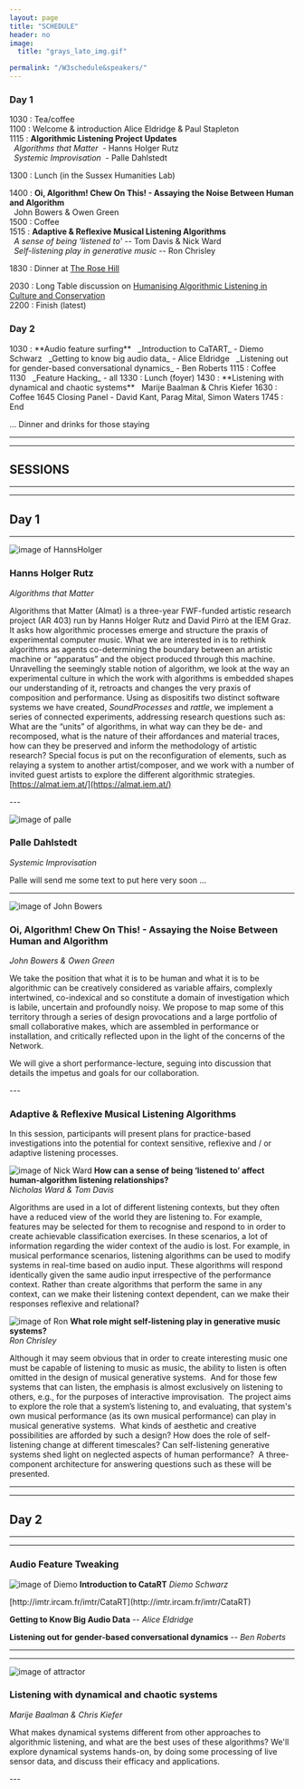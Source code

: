 ```yaml
---
layout: page
title: "SCHEDULE"
header: no
image:
  title: "grays_lato_img.gif"

permalink: "/W3schedule&speakers/"
---
```


### Day 1
<p></p>

1030 : Tea/coffee     
1100 : Welcome & introduction Alice Eldridge & Paul Stapleton   
1115 : **Algorithmic Listening Project Updates**   
&nbsp;  _Algorithms that Matter_  - Hanns Holger Rutz   
&nbsp; _Systemic Improvisation_  - Palle Dahlstedt   

1300 : Lunch (in the Sussex Humanities Lab)   

1400 : **Oi, Algorithm! Chew On This! - Assaying the Noise Between Human and Algorithm**   
&nbsp; John Bowers & Owen Green   
1500 : Coffee   
1515 : **Adaptive & Reflexive Musical Listening Algorithms**   
&nbsp; _A sense of being ‘listened to'_  -- Tom Davis & Nick Ward   
&nbsp; _Self-listening play in generative music_  -- Ron Chrisley


1830 : Dinner at [The Rose Hill](http://www.therosehill.co.uk/)   

2030 : Long Table discussion on [Humanising Algorithmic Listening in Culture and Conservation](http://brightondigitalfestival.co.uk/events/humanising-algorithmic-listening-culture-conservation)   
2200 : Finish (latest)


### Day 2
<p></p>
1030 : **Audio feature surfing**   
&nbsp; _Introduction to CaTART_ - Diemo Schwarz   
&nbsp; _Getting to know big audio data_ - Alice Eldridge   
&nbsp; _Listening out for gender-based conversational dynamics_ - Ben Roberts   
1115 : Coffee   
1130 &nbsp; _Feature Hacking_ - all   
1330 : Lunch (foyer)  
1430 : **Listening with dynamical and chaotic systems**   
&nbsp; Marije Baalman & Chris Kiefer   
1630 : Coffee   
1645  Closing Panel - David Kant, Parag Mital, Simon Waters   
1745 : End   

... Dinner and drinks for those staying  

----
----
## SESSIONS
----
----

## Day 1
---

![image of HannsHolger]({{site.urlimg}}p_rutz.jpg)
### **Hanns Holger Rutz**
*Algorithms that Matter*
<p></p>


Algorithms that Matter (Almat) is a three-year FWF-funded artistic research project (AR 403) run by Hanns Holger Rutz and David Pirrò at the IEM Graz. It asks how algorithmic processes emerge and structure the praxis of experimental computer music. What we are interested in is to rethink algorithms as agents co-determining the boundary between an artistic machine or “apparatus” and the object produced through this machine. Unravelling the seemingly stable notion of algorithm, we look at the way an experimental culture in which the work with algorithms is embedded shapes our understanding of it, retroacts and changes the very praxis of composition and performance. Using as dispositifs two distinct software systems we have created, _SoundProcesses_ and _rattle_, we implement a series of connected experiments, addressing research questions such as: What are the “units” of algorithms, in what way can they be de- and recomposed, what is the nature of their affordances and material traces, how can they be preserved and inform the methodology of artistic research? Special focus is put on the reconfiguration of elements, such as relaying a system to another artist/composer, and we work with a number of invited guest artists to explore the different algorithmic strategies.   
[https://almat.iem.at/](https://almat.iem.at/)


<p></p>
---

![image of palle]({{site.urlimg}}w3_SI.png)
### **Palle Dahlstedt**
*Systemic Improvisation*
<p></p>

Palle will send me some text to put here very soon ...

<p></p>

---
![image of John Bowers]({{site.urlimg}}p_oi.png)
### **Oi, Algorithm! Chew On This! - Assaying the Noise Between Human and Algorithm**
*John Bowers & Owen Green*
<p></p>
We take the position that what it is to be human and what it is to be algorithmic can be creatively considered as variable affairs, complexly intertwined, co-indexical and so constitute a domain of investigation which is labile, uncertain and profoundly noisy. We propose to map some of this territory through a series of design provocations and a large portfolio of small collaborative makes, which are assembled in performance or installation, and critically reflected upon in the light of the concerns of the Network.

We will give a short performance-lecture, seguing into discussion that details the impetus and goals for our collaboration. 

<p></p>
---

### **Adaptive & Reflexive Musical Listening Algorithms**
In this session, participants will present plans for practice-based investigations into the potential for context sensitive, reflexive and / or adaptive listening processes.

![image of Nick Ward]({{site.urlimg}}p_ward.jpg)
**How can a sense of being ‘listened to’ affect human-algorithm listening relationships?**   
*Nicholas Ward & Tom Davis*   

<p></p>
Algorithms are used in a lot of different listening contexts, but they often have a reduced view of the world they are listening to. For example, features may be selected for them to recognise and respond to in order to create achievable classification exercises. In these scenarios, a lot of information regarding the wider context of the audio is lost. For example, in musical performance scenarios, listening algorithms can be used to modify systems in real-time based on audio input. These algorithms will respond identically given the same audio input irrespective of the performance context. Rather than create algorithms that perform the same in any context, can we make their listening context dependent, can we make their responses reflexive and relational?
<p></p>

![image of Ron]({{site.urlimg}}p_chrisley.jpg)
**What role might self-listening play in generative music systems?**   
*Ron Chrisley*
<p></p>
Although it may seem obvious that in order to create interesting music one must be capable of listening to music as music, the ability to listen is often omitted in the design of musical generative systems.  And for those few systems that can listen, the emphasis is almost exclusively on listening to others, e.g., for the purposes of interactive improvisation.  The project aims to explore the role that a system’s listening to, and evaluating, that system's own musical performance (as its own musical performance) can play in musical generative systems.  What kinds of aesthetic and creative possibilities are afforded by such a design? How does the role of self-listening change at different timescales? Can self-listening generative systems shed light on neglected aspects of human performance?  A three-component architecture for answering questions such as these will be presented.
<p></p>


---
---
## Day 2
---
---

### **Audio Feature Tweaking**
![image of Diemo]({{site.urlimg}}diemo_catart.png)
**Introduction to CataRT**
*Diemo Schwarz*

<p></p>
[http://imtr.ircam.fr/imtr/CataRT](http://imtr.ircam.fr/imtr/CataRT)
<p></p>

**Getting to Know Big Audio Data** -- *Alice Eldridge*
<p></p>

<p></p>

**Listening out for gender-based conversational dynamics** -- *Ben Roberts*
<p></p>

<p></p>

---
---

![image of attractor]({{site.urlimg}}attractor.png)
### **Listening with dynamical and chaotic systems**   
*Marije Baalman & Chris Kiefer*   
<p></p>
What makes dynamical systems different from other approaches to algorithmic listening, and what are the best uses of these algorithms?  We'll explore dynamical systems hands-on, by doing some processing of live sensor data, and discuss their efficacy and applications.
<p></p>
---
